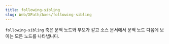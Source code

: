 ```yaml
---
title: following-sibling
slug: Web/XPath/Axes/following-sibling
---
```


`following-sibling` 축은 문맥 노드와 부모가 같고 소스 문서에서 문맥 노드 다음에 보이는 모든 노드를 나타냅니다.

